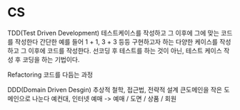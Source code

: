 # CS
TDD(Test Driven Development)
테스트케이스를 작성하고
그 이후에 그에 맞는 코드를 작성한다
간단한 예를 들어 1 + 1, 3 + 3 등등 구현하고자 하는 다양한 케이스를 작성하고
그 이후에 코드를 작성한다.
선코딩 후 테스트를 하는 것이 아닌, 테스트 케이스 작성 후 코딩을 하는 기법이다.

Refactoring
코드를 다듬는 과정

DDD(Domain Driven Desgin)
추상적 철학, 접근법, 전략적 설계
큰도메인을 작은 도메인으로 나눈다
예컨대, 인터넷 예매 -> 예매 / 도면 / 상품 / 회원
<br>

